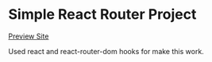 # Simple React Router Project

[Preview Site]('https://64bea6b4d12af814c7d2dcef--meek-cuchufli-3bac9a.netlify.app/blog?filter=')

Used react and react-router-dom hooks for make this work.